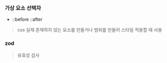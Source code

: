### 가상 요소 선택자
  * ::before ::after
  > css 실제 존재하지 않는 요소를 만들거나 범위를 만들어 스타일 적용할 때 사용

### zod 
  > 유효성 검사 